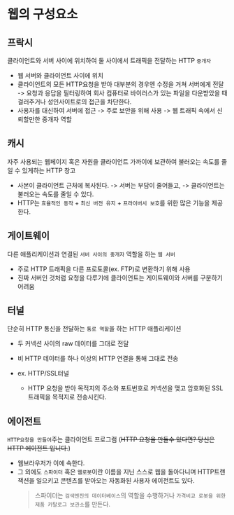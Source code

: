 # 웹의 구성요소

## 프락시

클라이언트와 서버 사이에 위치하여 둘 사이에서 트래픽을 전달하는 HTTP `중개자`

- 웹 서버와 클라이언트 사이에 위치
- 클라이언트의 모든 HTTP요청을 받아 대부분의 경우엔 수정을 거쳐 서버에게 전달
  -> 요청과 응답을 필터링하여 회사 컴퓨터로 바이러스가 있는 파일을 다운받았을 때 걸러주거나 성인사이트로의 접근을 차단한다.
- 사용자를 대신하여 서버에 접근
  -> 주로 보안을 위해 사용
  -> 웹 트래픽 속에서 신뢰할만한 중개자 역할

## 캐시

자주 사용되는 웹페이지 혹은 자원을 클라이언트 가까이에 보관하여 불러오는 속도를 줄일 수 있게하는 HTTP 창고

- 사본이 클라이언트 근처에 복사된다.
  -> 서버는 부담이 줄어들고,
  -> 클라이언트는 불러오는 속도를 줄일 수 있다.
- HTTP는 `효율적인 동작` + `최신 버전 유지` + `프라이버시 보호`를 위한 많은 기능을 제공한다.

## 게이트웨이

다른 애플리케이션과 연결된 `서버 사이의 중개자` 역할을 하는 `웹 서버`

- 주로 HTTP 트래픽을 다른 프로토콜(ex. FTP)로 변환하기 위해 사용
- 진짜 서버인 것처럼 요청을 다루기에 클라이언트는 게이트웨이와 서버를 구분하기 어려움

## 터널

단순히 HTTP 통신을 전달하는 `통로 역할`을 하는 HTTP 애플리케이션

- 두 커넥션 사이의 raw 데이터를 그대로 전달
- 비 HTTP 데이터를 하나 이상의 HTTP 연결을 통해 그대로 전송
- ex. HTTP/SSL터널

  - HTTP 요청을 받아 목적지의 주소와 포트번호로 커넥션을 맺고 암호화된 SSL 트래픽을 목적지로 전송시킨다.

## 에이전트

`HTTP요청을 만들어`주는 클라이언트 프로그램 (<s>HTTP 요청을 만들수 있다면? 당신은 HTTP 에이전트 입니다.</s>)

- 웹브라우저가 이에 속한다.
- 그 외에도 `스파이더` 혹은 `웹로봇`이란 이름을 지닌 스스로 웹을 돌아다니며 HTTP트랜잭션을 일으키고 콘텐츠를 받아오는 자동화된 사용자 에이전트도 있다.
  > 스파이더는 `검색엔진의 데이터베이스`의 역할을 수행하거나 `가격비교 로봇을 위한 제품 카탈로그 보관소`를 만든다.

